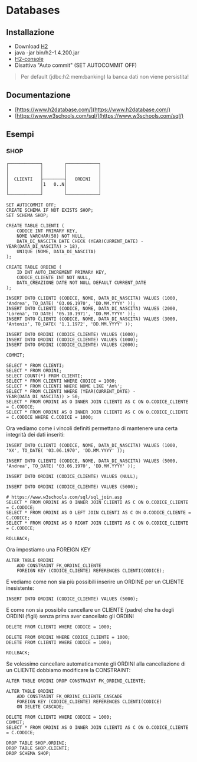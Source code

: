 # Databases

## Installazione

- Download [H2](https://www.h2database.com/)
- java -jar bin/h2-1.4.200.jar
- [H2-console](http://localhost:9898/)
- Disattiva "Auto commit" (SET AUTOCOMMIT OFF)

> Per default (jdbc:h2:mem:banking) la banca dati non viene persistita!

## Documentazione
- [https://www.h2database.com/](https://www.h2database.com/)
- [https://www.w3schools.com/sql/](https://www.w3schools.com/sql/) 

## Esempi

### SHOP

```
┌────────────┐        ┌────────────┐
│            │        │            │
│            │        │            │
│  CLIENTI   ├────────┤   ORDINI   │
│            │1   0..N│            │
│            │        │            │
└────────────┘        └────────────┘
```

```
SET AUTOCOMMIT OFF;
CREATE SCHEMA IF NOT EXISTS SHOP;
SET SCHEMA SHOP;
```

```
CREATE TABLE CLIENTI (
    CODICE INT PRIMARY KEY, 
    NOME VARCHAR(50) NOT NULL, 
    DATA_DI_NASCITA DATE CHECK (YEAR(CURRENT_DATE) - YEAR(DATA_DI_NASCITA) > 18),
    UNIQUE (NOME, DATA_DI_NASCITA)
);

CREATE TABLE ORDINI (
    ID INT AUTO_INCREMENT PRIMARY KEY,
    CODICE_CLIENTE INT NOT NULL,
    DATA_CREAZIONE DATE NOT NULL DEFAULT CURRENT_DATE
);
```

```
INSERT INTO CLIENTI (CODICE, NOME, DATA_DI_NASCITA) VALUES (1000, 'Andrea', TO_DATE( '03.06.1970', 'DD.MM.YYYY' ));
INSERT INTO CLIENTI (CODICE, NOME, DATA_DI_NASCITA) VALUES (2000, 'Lorena', TO_DATE( '05.10.1971', 'DD.MM.YYYY' ));
INSERT INTO CLIENTI (CODICE, NOME, DATA_DI_NASCITA) VALUES (3000, 'Antonio', TO_DATE( '1.1.1972', 'DD.MM.YYYY' ));

INSERT INTO ORDINI (CODICE_CLIENTE) VALUES (1000);
INSERT INTO ORDINI (CODICE_CLIENTE) VALUES (1000);
INSERT INTO ORDINI (CODICE_CLIENTE) VALUES (2000);

COMMIT;
```

```
SELECT * FROM CLIENTI;
SELECT * FROM ORDINI;
SELECT COUNT(*) FROM CLIENTI;
SELECT * FROM CLIENTI WHERE CODICE = 1000;
SELECT * FROM CLIENTI WHERE NOME LIKE 'An%';
SELECT * FROM CLIENTI WHERE (YEAR(CURRENT_DATE) - YEAR(DATA_DI_NASCITA)) > 50;
SELECT * FROM ORDINI AS O INNER JOIN CLIENTI AS C ON O.CODICE_CLIENTE = C.CODICE;
SELECT * FROM ORDINI AS O INNER JOIN CLIENTI AS C ON O.CODICE_CLIENTE = C.CODICE WHERE C.CODICE = 1000;
```

Ora vediamo come i vincoli definiti permettano di mantenere una certa integrità dei dati inseriti:

```
INSERT INTO CLIENTI (CODICE, NOME, DATA_DI_NASCITA) VALUES (1000, 'XX', TO_DATE( '03.06.1970', 'DD.MM.YYYY' ));

INSERT INTO CLIENTI (CODICE, NOME, DATA_DI_NASCITA) VALUES (5000, 'Andrea', TO_DATE( '03.06.1970', 'DD.MM.YYYY' ));

INSERT INTO ORDINI (CODICE_CLIENTE) VALUES (NULL);

INSERT INTO ORDINI (CODICE_CLIENTE) VALUES (5000);

# https://www.w3schools.com/sql/sql_join.asp
SELECT * FROM ORDINI AS O INNER JOIN CLIENTI AS C ON O.CODICE_CLIENTE = C.CODICE;
SELECT * FROM ORDINI AS O LEFT JOIN CLIENTI AS C ON O.CODICE_CLIENTE = C.CODICE;
SELECT * FROM ORDINI AS O RIGHT JOIN CLIENTI AS C ON O.CODICE_CLIENTE = C.CODICE;

ROLLBACK;
```

Ora impostiamo una FOREIGN KEY

```
ALTER TABLE ORDINI
    ADD CONSTRAINT FK_ORDINI_CLIENTE
    FOREIGN KEY (CODICE_CLIENTE) REFERENCES CLIENTI(CODICE);
```

E vediamo come non sia più possibili inserire un ORDINE per un CLIENTE inesistente:

```
INSERT INTO ORDINI (CODICE_CLIENTE) VALUES (5000);
```

E come non sia possibile cancellare un CLIENTE (padre) che ha degli ORDINI (figli) senza prima aver cancellato gli ORDINI

```
DELETE FROM CLIENTI WHERE CODICE = 1000;

DELETE FROM ORDINI WHERE CODICE_CLIENTE = 1000;
DELETE FROM CLIENTI WHERE CODICE = 1000;

ROLLBACK;
```

Se volessimo cancellare automaticamente gli ORDINI alla cancellazione di un CLIENTE dobbiamo modificare la CONSTRAINT:

```
ALTER TABLE ORDINI DROP CONSTRAINT FK_ORDINI_CLIENTE;

ALTER TABLE ORDINI
    ADD CONSTRAINT FK_ORDINI_CLIENTE_CASCADE
    FOREIGN KEY (CODICE_CLIENTE) REFERENCES CLIENTI(CODICE)
    ON DELETE CASCADE;
```

```
DELETE FROM CLIENTI WHERE CODICE = 1000;
COMMIT;
SELECT * FROM ORDINI AS O INNER JOIN CLIENTI AS C ON O.CODICE_CLIENTE = C.CODICE;
```

```
DROP TABLE SHOP.ORDINI;
DROP TABLE SHOP.CLIENTI;
DROP SCHEMA SHOP;
```
